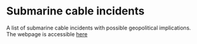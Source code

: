 # Submarine cable incidents
A list of submarine cable incidents with possible geopolitical implications.
The webpage is accessible [here](https://technoid99.github.io/SubcableIncidents/)
